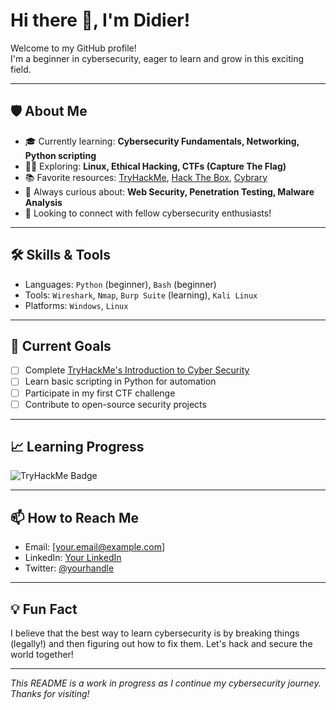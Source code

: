 # Hi there 👋, I'm Didier!

Welcome to my GitHub profile!  
I'm a beginner in cybersecurity, eager to learn and grow in this exciting field.

---

## 🛡️ About Me

- 🎓 Currently learning: **Cybersecurity Fundamentals, Networking, Python scripting**
- 🧑‍💻 Exploring: **Linux, Ethical Hacking, CTFs (Capture The Flag)**
- 📚 Favorite resources: [TryHackMe](https://tryhackme.com/), [Hack The Box](https://www.hackthebox.com/), [Cybrary](https://www.cybrary.it/)
- 🌱 Always curious about: **Web Security, Penetration Testing, Malware Analysis**
- 🤝 Looking to connect with fellow cybersecurity enthusiasts!

---

## 🛠️ Skills & Tools

- Languages: `Python` (beginner), `Bash` (beginner)
- Tools: `Wireshark`, `Nmap`, `Burp Suite` (learning), `Kali Linux`
- Platforms: `Windows`, `Linux`

---

## 🚩 Current Goals

- [ ] Complete [TryHackMe's Introduction to Cyber Security](https://tryhackme.com/room/introtooffensivesecurity)
- [ ] Learn basic scripting in Python for automation
- [ ] Participate in my first CTF challenge
- [ ] Contribute to open-source security projects

---

## 📈 Learning Progress

![TryHackMe Badge](https://tryhackme-badges.s3.amazonaws.com/[your-username].png)
<!-- Replace [your-username] with your TryHackMe username -->

---

## 📫 How to Reach Me

- Email: [your.email@example.com]
- LinkedIn: [Your LinkedIn](https://www.linkedin.com/in/yourprofile)
- Twitter: [@yourhandle](https://twitter.com/yourhandle)

---

## 💡 Fun Fact

I believe that the best way to learn cybersecurity is by breaking things (legally!) and then figuring out how to fix them. Let's hack and secure the world together!

---

*This README is a work in progress as I continue my cybersecurity journey. Thanks for visiting!*
